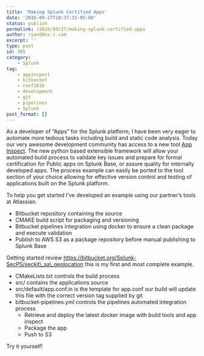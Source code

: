 ```yaml
---
title: 'Making Splunk Certified Apps'
date: '2016-09-27T10:37:31-05:00'
status: publish
permalink: /2016/09/27/making-splunk-certified-apps
author: ryan@dss-i.com
excerpt: ''
type: post
id: 385
category:
    - Splunk
tag:
    - appinspect
    - bitbucket
    - conf2016
    - development
    - git
    - pipelines
    - Splunk
post_format: []
---
```

As a developer of “Apps” for the Splunk platform; I have been very eager to automate more tedious tasks including build and static code analysis. Today our very awesome development community has access to a new tool [App Inspect](http://dev.splunk.com/goto/appinspectdocs). The new python based extensible framework will allow your automated build process to validate key issues and prepare for formal certification for Public apps on Splunk Base, or assure quality for internally developed apps. The process example can easily be ported to the tool section of your choice allowing for effective version control and testing of applications built on the Splunk platform.

To help you get started I’ve developed an example using our partner’s tools at Atlassian.

- Bitbucket repository containing the source
- CMAKE build script for packaging and versioning
- Bitbucket pipelines integration using docker to ensure a clean package and execute validation
- Publish to AWS S3 as a package repository before manual publishing to Splunk Base

Getting started review https://bitbucket.org/Splunk-SecPS/seckit\_sa\_geolocation this is my first and most complete example.

- CMakeLists.txt controls the build process
- src/ contains the applications source
- src/default/app.conf.in is the template for app.conf our build will update this file with the correct version tag supplied by git
- bitbucket-pipelines.yml controls the pipelines automated integration process 
  - Retrieve and deploy the latest docker image with build tools and app inspect
  - Package the app
  - Push to S3

Try it yourself!